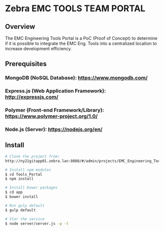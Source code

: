 # Zebra EMC TOOLS TEAM PORTAL

## Overview
The EMC Engineering Tools Portal is a PoC (Proof of Concept) to determine if it is possible to integrate the EMC Eng. Tools into a centralized location to increase development efficiency.

## Prerequisites
### MongoDB (NoSQL Database): https://www.mongodb.com/

### Express.js (Web Application Framework): http://expressjs.com/

### Polymer (Front-end Framework/Library): https://www.polymer-project.org/1.0/ 
### Node.js (Server): https://nodejs.org/en/

## Install
```bash
# Clone the project from:
http://ny21gitapp01.zebra.lan:8080/#/admin/projects/EMC_Engineering_Tools/Tools_Portal

# Install npm modules
$ cd Tools_Portal
$ npm install

# Install bower packages
$ cd app
$ bower install

# Run gulp default
$ gulp default

# Star the service
$ node server/server.js -p -t
```